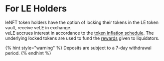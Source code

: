 # For LE Holders

leNFT token holders have the option of locking their tokens in the LE token vault, receive veLE in exchange. \
veLE accrues interest in accordance to the [token inflation schedule](../le-token-mechanics/distribution.md). The underlying locked tokens are used to fund the [rewards](../le-token-mechanics/liquidation-rewards.md) given to liquidators.

{% hint style="warning" %}
Deposits are subject to a 7-day withdrawal period.
{% endhint %}
